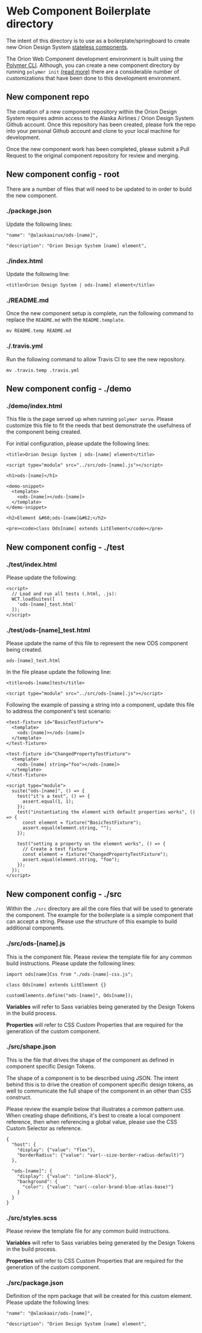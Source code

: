 # Web Component Boilerplate directory

The intent of this directory is to use as a boilerplate/springboard to create new Orion Design System [stateless components](/docs/ods-stateless-components.md). 

The Orion Web Component development environment is built using the [Polymer CLI](https://polymer-library.polymer-project.org/3.0/docs/tools/polymer-cli-commands). Although, you can create a new component directory by running `polymer init` [(read more)](https://polymer-library.polymer-project.org/3.0/docs/tools/create-element-polymer-cli) there are a considerable number of customizations that have been done to this development environment.

## New component repo

The creation of a new component repository within the Orion Design System requires admin access to the Alaska Airlines / Orion Design System Github account. Once this repository has been created, please fork the repo into your personal Github account and clone to your local machine for development. 

Once the new component work has been completed, please submit a Pull Request to the original component repository for review and merging. 

## New component config - root

There are a number of files that will need to be updated to in order to build the new component. 

### ./package.json

Update the following lines:

```
"name": "@alaskaairux/ods-[name]",

"description": "Orion Design System [name] element",
```

### ./index.html

Update the following line:

```
<title>Orion Design System | ods-[name] element</title>
```

### ./README.md

Once the new component setup is complete, run the following command to replace the `README.md` with the `README.template`.

```
mv README.temp README.md
```

### ./.travis.yml

Run the following command to allow Travis CI to see the new repository. 

```
mv .travis.temp .travis.yml
```

## New component config - ./demo

### ./demo/index.html

This file is the page served up when running `polymer serve`. Please customize this file to fit the needs that best demonstrate the usefulness of the component being created. 

For initial configuration, please update the following lines:

```
<title>Orion Design System | ods-[name] element</title>

<script type="module" src="../src/ods-[name].js"></script>

<h1>ods-[name]</h1>

<demo-snippet>
  <template>
    <ods-[name]></ods-[name]>
  </template>
</demo-snippet>

<h2>Element &#60;ods-[name]&#62;</h2>

<pre><code>class Ods[name] extends LitElement</code></pre>
```

## New component config - ./test

### ./test/index.html

Please update the following:

```
<script>
  // Load and run all tests (.html, .js):
  WCT.loadSuites([
    'ods-[name]_test.html'
  ]);
</script>
```

### ./test/ods-[name]_test.html

Please update the name of this file to represent the new ODS component being created. 

```
ods-[name]_test.html
```

In the file please update the following line:

```
<title>ods-[name]test</title>

<script type="module" src="../src/ods-[name].js"></script>
```

Following the example of passing a string into a component, update this file to address the component's test scenario:

```
<test-fixture id="BasicTestFixture">
  <template>
    <ods-[name]></ods-[name]>
  </template>
</test-fixture>

<test-fixture id="ChangedPropertyTestFixture">
  <template>
    <ods-[name] string="foo"></ods-[name]>
  </template>
</test-fixture>

<script type="module">
  suite("ods-[name]", () => {
    test("it's a test", () => {
      assert.equal(1, 1);
    });
    test("instantiating the element with default properties works", () => {
      const element = fixture("BasicTestFixture");
      assert.equal(element.string, "");
    });

    test("setting a property on the element works", () => {
      // Create a test fixture
      const element = fixture("ChangedPropertyTestFixture");
      assert.equal(element.string, "foo");
    });
  });
</script>
```

## New component config - ./src

Within the `./src` directory are all the core files that will be used to generate the component. The example for the boilerplate is a simple component that can accept a string. Please use the structure of this example to build additional components. 

### ./src/ods-[name].js

This is the component file. Please review the template file for any common build instructions. Please update the following lines:

```
import ods[name]Css from "./ods-[name]-css.js";

class Ods[name] extends LitElement {}

customElements.define("ods-[name]", Ods[name]);
```

**Variables** will refer to Sass variables being generated by the Design Tokens in the build process. 

**Properties** will refer to CSS Custom Properties that are required for the generation of the custom component. 

### ./src/shape.json

This is the file that drives the shape of the component as defined in component specific Design Tokens. 

The shape of a component is to be described using JSON. The intent behind this is to drive the creation of component specific design tokens, as well to communicate the full shape of the component in an other than CSS construct.

Please review the example below that illustrates a common pattern use. When creating shape definitions, it's best to create a local component reference, then when referencing a global value, please use the CSS Custom Selector as reference.

```
{
  "host": {
    "display": {"value": "flex"},
    "borderRadius": {"value": "var(--size-border-radius-default)"}
  },

  "ods-[name]": {
    "display": {"value": "inline-block"},
    "background": {
      "color": {"value": "var(--color-brand-blue-atlas-base)"}
    }
  }
}
```

### ./src/styles.scss

Please review the template file for any common build instructions. 

**Variables** will refer to Sass variables being generated by the Design Tokens in the build process. 

**Properties** will refer to CSS Custom Properties that are required for the generation of the custom component. 

### ./src/package.json

Definition of the npm package that will be created for this custom element. Please update the following lines:

```
"name": "@alaskaair/ods-[name]",

"description": "Orion Design System [name] element",
```
